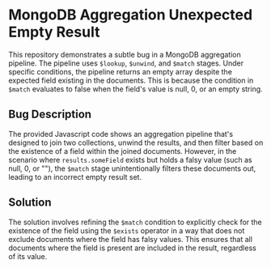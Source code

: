 # MongoDB Aggregation Unexpected Empty Result

This repository demonstrates a subtle bug in a MongoDB aggregation pipeline. The pipeline uses `$lookup`, `$unwind`, and `$match` stages.  Under specific conditions, the pipeline returns an empty array despite the expected field existing in the documents. This is because the condition in `$match` evaluates to false when the field's value is null, 0, or an empty string. 

## Bug Description
The provided Javascript code shows an aggregation pipeline that's designed to join two collections, unwind the results, and then filter based on the existence of a field within the joined documents. However, in the scenario where `results.someField` exists but holds a falsy value (such as null, 0, or ""), the `$match` stage unintentionally filters these documents out, leading to an incorrect empty result set. 

## Solution
The solution involves refining the `$match` condition to explicitly check for the existence of the field using the `$exists` operator in a way that does not exclude documents where the field has falsy values.  This ensures that all documents where the field is present are included in the result, regardless of its value.
